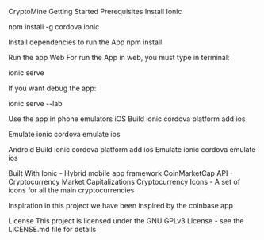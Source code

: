 CryptoMine
Getting Started
Prerequisites Install Ionic

npm install -g cordova ionic

Install dependencies to run the App
npm install

Run the app
Web
For run the App in web, you must type in terminal:

ionic serve

If you want debug the app:

ionic serve --lab

Use the app in phone emulators
iOS
Build ionic cordova platform add ios

Emulate ionic cordova emulate ios

Android
Build ionic cordova platform add ios Emulate ionic cordova emulate ios

Built With
Ionic - Hybrid mobile app framework CoinMarketCap API - Cryptocurrency Market Capitalizations Cryptocurrency Icons - A set of icons for all the main cryptocurrencies

Inspiration
in this project we have been inspired by the coinbase app

License
This project is licensed under the GNU GPLv3 License - see the LICENSE.md file for details

